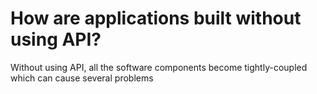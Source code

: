 # How are applications built without using API?

Without using API, all the software components become tightly-coupled which can cause several problems